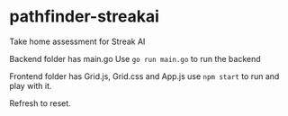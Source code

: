 # pathfinder-streakai
Take home assessment for Streak AI

Backend folder has main.go
Use ``` go run main.go ``` to run the backend


Frontend folder has Grid.js, Grid.css and App.js
use ```npm start``` to run and play with it.

Refresh to reset.
